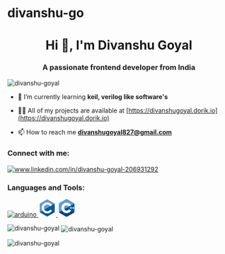 # divanshu-go
<h1 align="center">Hi 👋, I'm Divanshu Goyal</h1>
<h3 align="center">A passionate frontend developer from India</h3>

<p align="left"> <img src="https://komarev.com/ghpvc/?username=divanshu-goyal&label=Profile%20views&color=0e75b6&style=flat" alt="divanshu-goyal" /> </p>

- 🌱 I’m currently learning **keil, verilog like software's**

- 👨‍💻 All of my projects are available at [https://divanshugoyal.dorik.io](https://divanshugoyal.dorik.io)

- 📫 How to reach me **divanshugoyal827@gmail.com**

<h3 align="left">Connect with me:</h3>
<p align="left">
<a href="https://linkedin.com/in/www.linkedin.com/in/divanshu-goyal-206931292" target="blank"><img align="center" src="https://raw.githubusercontent.com/rahuldkjain/github-profile-readme-generator/master/src/images/icons/Social/linked-in-alt.svg" alt="www.linkedin.com/in/divanshu-goyal-206931292" height="30" width="40" /></a>
</p>

<h3 align="left">Languages and Tools:</h3>
<p align="left"> <a href="https://www.arduino.cc/" target="_blank" rel="noreferrer"> <img src="https://cdn.worldvectorlogo.com/logos/arduino-1.svg" alt="arduino" width="40" height="40"/> </a> <a href="https://www.cprogramming.com/" target="_blank" rel="noreferrer"> <img src="https://raw.githubusercontent.com/devicons/devicon/master/icons/c/c-original.svg" alt="c" width="40" height="40"/> </a> <a href="https://www.w3schools.com/cpp/" target="_blank" rel="noreferrer"> <img src="https://raw.githubusercontent.com/devicons/devicon/master/icons/cplusplus/cplusplus-original.svg" alt="cplusplus" width="40" height="40"/> </a> </p>

<p><img align="left" src="https://github-readme-stats.vercel.app/api/top-langs?username=divanshu-goyal&show_icons=true&locale=en&layout=compact" alt="divanshu-goyal" /></p>

<p>&nbsp;<img align="center" src="https://github-readme-stats.vercel.app/api?username=divanshu-goyal&show_icons=true&locale=en" alt="divanshu-goyal" /></p>

<p><img align="center" src="https://github-readme-streak-stats.herokuapp.com/?user=divanshu-goyal&" alt="divanshu-goyal" /></p>
